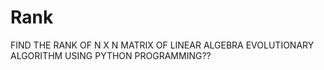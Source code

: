 # Rank
FIND THE RANK OF N X N MATRIX OF LINEAR ALGEBRA EVOLUTIONARY ALGORITHM USING PYTHON PROGRAMMING??
